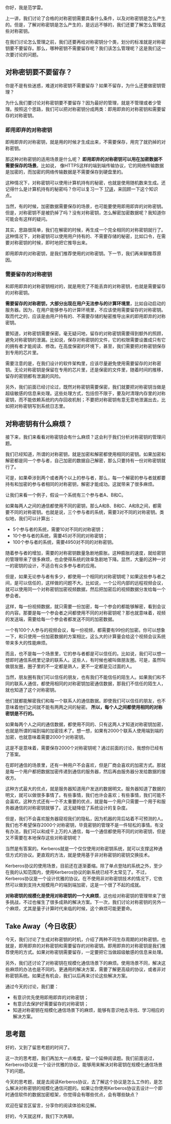 你好，我是范学雷。

上一讲，我们讨论了合格的对称密钥需要具备什么条件，以及对称密钥是怎么产生的。但是，了解对称密钥是怎么产生的，是远远不够的，我们还要了解怎么管理这些对称密钥。

在我们讨论怎么管理之前，我们还要再给对称密钥分个类，划分的标准就是对称密钥要不要留存。那么，哪种密钥不需要留存呢？我们该怎么管理呢？这是我们这一次要讨论的问题。

## 对称密钥要不要留存？

你是不是有些迷惑，难道对称密钥不需要留存？如果不留存，为什么还要做密钥管理？

为什么我们要讨论对称密钥要不要留存？因为最好的管理，就是不管理或者少管理。按照这个思路，我们可以把对称密钥分成两类：即用即弃的对称密钥和需要留存的对称密钥。

### 即用即弃的对称密钥

即用即弃的对称密钥，就是用的时候才生成出来，不需要保存，用完了就扔掉的对称密钥。

那这种对称密钥的适用场景是什么呢？ **即用即弃的对称密钥可以用在加密数据不需要保存的场景**。比如说， 像HTTPS这样的端到端传输协议，它的网络传输数据是加密的，而加密的网络传输数据是不需要保存到硬盘里的。

这种情况下，对称密钥可以使用计算机持有的秘密，也就是使用随机数来生成。还记得什么是计算机持有的秘密吗？你可以复习一下 [17讲](https://time.geekbang.org/column/article/328197)，来回顾一下这个知识点。

当然，有的时候，加密数据需要保存的场景，也可能要使用即用即弃的对称密钥。但是，对称密钥不是被扔掉了吗？没有对称密钥，怎么解密加密数据呢？我知道你可能会有这样的疑问。

其实，思路很简单，我们在解密的时候，再生成一个完全相同的对称密钥就行了。这种情况下，对称密钥可以使用用户持有的、不需要存储的秘密，比如口令，在需要对称密钥的时候，即时地把它推导出来。

即用即弃的对称密钥，是我们推荐使用的对称密钥。下一节，我们再来聊推荐原因。

### 需要留存的对称密钥

和即用即弃的对称密钥相对的，就是用完了不能丢弃的对称密钥，也就是需要留存的对称密钥。

**需要留存的对称密钥，大部分出现在用户无法参与的计算环境里**，比如自动启动的服务器。因为，在用户能够参与的计算环境里，不应该使用需要留存的对称密钥。取而代之的，应该是由用户持有的、不需要存储的秘密推导出来的即用即弃的对称密钥。

要知道，对称密钥需要保密。毫无疑问地，留存的对称密钥需要得到额外的照顾，避免对称密钥的泄漏。比如说，保存对称密钥的文件，它的权限需要设置成只有它的拥有者才能阅读、修改。在高度保密的环境下，甚至，我们需要把对称密钥保存到专用的芯片里。

需要注意的是，在我们设计的软件架构里，应该尽量避免使用需要留存的对称密钥。无论对称密钥是保留在专用的芯片里，还是保密的文件里，随着时间的推移，留存的密钥都有泄漏的风险。

另外，我们前面已经讨论过，既然对称密钥需要保密，我们就要把对称密钥当做是超级敏感的信息来处理。这些处理方式，包括但不限于，要及时清理内存里的对称密钥，而不能依赖系统的内存回收机制；不要把对称密钥有意无意地泄漏出去，比如把对称密钥写到系统日志里。

## 对称密钥有什么麻烦？

接下来，我们来看看对称密钥会有什么麻烦？这会利于我们分析对称密钥的管理问题。

我们已经知道，所谓的对称密钥，就是加密和解密都使用相同的密钥。如果加密和解密都是同一个参与者，自己加密的数据自己解密，那么只要持有一份对称密钥就行了。

可是，如果牵涉到两个或者两个以上的参与者，那么，每一个解密的参与者就都要持有和加密的参与者相同的对称密钥，解密才能成功。这就带来了很多麻烦。

让我们来看一个例子，假设一个系统有三个参与者A、B和C。

如果每两人之间的通信都使用不同的密钥，那么A和B、B和C、A和B之间，都需要不同的对称密钥。也就是说，三个参与者的系统，需要3对不同的对称密钥。类似地，我们可以计算出：

- 5个参与者的系统，需要10对不同的对称密钥；
- 10个参与者的系统，需要45对不同的对称密钥；
- 100个参与者的系统，需要4950对不同的对称密钥。

随着参与者的增加，需要的对称密钥数量急剧地膨胀。这种膨胀的速度，就给密钥的管理带来了很多麻烦，也会使得系统的效率急剧地下降。显然，大量的这种一对一的密钥的设计，不适合有众多参与者的应用。

但是，如果无论参与者有多少，都使用一个相同的对称密钥呢？如果这些参与者之间，是可以信任的，这样做的问题不大。比如说，一个公司内部的远程视频会议，就可以使用同一个对称密钥加密视频数据，然后把加密后的视频数据分发给每一个参会者。

这样，每一份视频数据，就只需要一份加密，每一个参会的都能够解密，看到会议的内容。那要是每一个参会者之间都使用不同的对称密钥呢？那也就意味着，视频的发送端，需要给每一个参会者都发送不同的加密数据。

一个有100个人参与的视频会议，每一份视频，都需要有99份的加密。你可以想象一下，和只使用一份加密数据的方案相比，这么大的计算量会给这个视频会议系统带来多大的性能麻烦。

而且，也不是每一个场景里，它的参与者都是可以信任的。比如说，我们可以想一想即时通信系统里记录的联系人。这些人，有时候也被叫做朋友圈。可是，虽然叫做朋友圈，圈子里的不一定都是熟人，更不一定都是见过面的人。

当然，朋友圈有我们可以信任的朋友，也有我们不能信任的陌生人。如果我们和不同的联系人通信，都使用相同的对称密钥加密通信数据，那我们不信任的陌生人，就也知道了这个对称密钥。

他们就都能解密我们和每一个联系人的通信数据。即使我们可以信任的朋友，也不意味着他们之间就不能有两两之间的秘密。 **所以，每个人之间都使用相同的对称密钥是不行的。**

如果每两个人之间的通信数据，都使用不同的、只有这两人才知道对称密钥加密，也就是所谓的端到端的加密技术了。想一想，如果有2000个联系人使用端到端的加密，也就意味着需要2000个对称密钥。

这是不是意味着，需要保存2000个对称密钥呢？通过前面的讨论，我想你已经有了答案。

在即时通信的场景里，还有一种用户不会喜欢，但是厂商会喜欢的加密方式。那就是每一个用户都把数据加密传递到通信的服务器，然后再由服务器分发给数据的接收方。

这种方式最大的优点，就是服务器知道用户发送的数据明文。服务器知道了数据的明文，就可以做很多事情了。有些事情，我们也许会喜欢；有些事情，我们可能不会喜欢。这种方式还有一个不太重要的优点，就是每一个用户只需要一个用于和服务器通信的对称密钥就够了。这无疑降低了系统设计的复杂度。

但是，我们不会喜欢服务器窥视我们的隐私，因为机器的背后站着不可预测的人。我们也不希望保存2000个对称密钥，毕竟密钥的管理不是一件轻松的事情。有没有办法，我们可以和成千上万的人通信，每一个通信都使用不同的对称密钥，但是又不需要在本地保存这些对称密钥呢？

当然是有答案的。Kerberos就是一个仅仅使用对称密钥系统，就可以支撑这种通信方式的协议。更直观的方法，就是使用基于非对称密钥的密钥交换技术。

Kerberos协议的使用场景，目前还在逐渐萎缩。除了单点登陆的系统之外，至少在我的认知范围内，使用Kerberos协议的新系统已经不太常见了。不过，Kerberos协议是一个设计优雅的协议。在不使用非对称密钥技术的情况下，它依然可以做到支持大规模用户的端到端加密，这是一个很了不起的成就。

**对称密钥的规模化是使用对称密钥的一个大麻烦**，这也给对称密钥的管理带来了很多挑战，不过也催生了很多成熟的解决方案。下一次，我们讨论对称密钥的另外一个麻烦，尤其是量子计算时代来临的时候，这个麻烦可能更要命。

## Take Away（今日收获）

今天，我们讨论了生成对称密钥的时机，介绍了两种不同生存周期的对称密钥，也就是，即用即弃的对称密钥和需要留存的对称密钥。即用即弃的对称密钥是我们推荐使用的方式。如果对称密钥需要留存，一定要把它当做超级敏感的信息来处理。

另外，我们还讨论了对称密钥在规模化通信场景下的麻烦。使用场景不同，解决这些麻烦的办法也是不同的。更通用的解决方案，需要了解更高级的协议，或者非对称密钥系统。如果还有机会，我们以后再来讨论这些解决方案。

通过今天的讨论，我们要：

- 有意识优先使用即用即弃的对称密钥；
- 有意识去保护好需要留存的对称密钥；
- 知道对称密钥在规模化通信场景下的麻烦，能够有意识地去寻找、学习相应的解决方案。

## 思考题

好的，又到了留思考题的时间了。

这一次的思考题，我们再加大一点难度，留一个延伸阅读题。我们前面说过，Kerberos协议是一个设计优雅的协议，能够用来解决对称密钥在规模化通信场景下的问题。

今天的思考题，就是去阅读Kerberos协议，去了解这个协议是怎么工作的，是怎么解决对称密钥的规模化通信问题的。如果让你使用Kerberos协议去设计一个即时通信软件的数据加密框架，你觉得会有哪些优点，会有哪些缺点？

欢迎在留言区留言，分享你的阅读体验和见解。

好的，今天就这样，我们下次再聊。